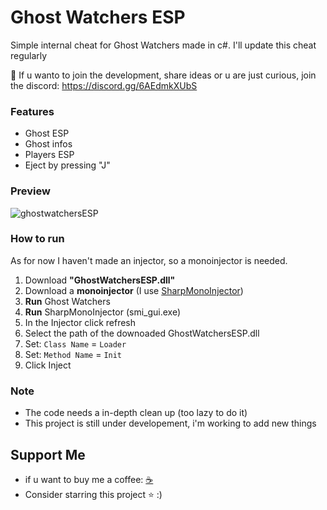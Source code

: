 # Ghost Watchers ESP
Simple internal cheat for Ghost Watchers made in c#. I'll update this cheat regularly

🎈 If u wanto to join the development, share ideas or u are just curious, join the discord: https://discord.gg/6AEdmkXUbS

### Features
- Ghost ESP
- Ghost infos
- Players ESP
- Eject by pressing "J"

### Preview
![ghostwatchersESP](https://user-images.githubusercontent.com/81587335/183890235-07917b5f-34a9-4286-9429-bb38c3fa8895.png)

### How to run
As for now I haven't made an injector, so a monoinjector is needed.
1. Download **"GhostWatchersESP.dll"**
2. Download a **monoinjector** (I use [SharpMonoInjector](https://www.unknowncheats.me/forum/unity/408878-sharpmonoinjector-fixed-updated.html))
3. **Run** Ghost Watchers
4. **Run** SharpMonoInjector (smi_gui.exe)
5. In the Injector click refresh
6. Select the path of the downoaded GhostWatchersESP.dll
7. Set: `Class Name` = `Loader`
8. Set: `Method Name` = `Init`
9. Click Inject

### Note
- The code needs a in-depth clean up (too lazy to do it)
- This project is still under developement, i'm working to add new things

## Support Me
- if u want to buy me a coffee: [☕️](https://www.buymeacoffee.com/Bbalduzz)
- Consider starring this project ⭐️ :)
